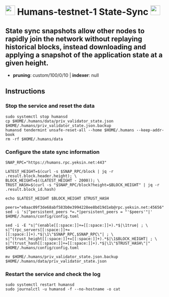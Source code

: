 # <img src="https://user-images.githubusercontent.com/110628975/207418559-7dbc2397-9df8-4e34-b9fc-7f2365c3ed09.png" width="30" alt=""> Humans-testnet-1 State-Sync <img src="https://user-images.githubusercontent.com/110628975/200305287-749a5db9-d46c-4951-a1ec-cb2852d7af1d.png" width="30"/>

## State sync snapshots allow other nodes to rapidly join the network without replaying historical blocks, instead downloading and applying a snapshot of the application state at a given height.

- **pruning**: custom/100/0/10 | **indexer**: null


## Instructions

### Stop the service and reset the data

```
sudo systemctl stop humansd
cp $HOME/.humans/data/priv_validator_state.json $HOME/.humans/priv_validator_state.json.backup
humansd tendermint unsafe-reset-all --home $HOME/.humans --keep-addr-book
rm -rf $HOME/.humans/data
```

### Configure the state sync information

```
SNAP_RPC="https://humans.rpc.yeksin.net:443"

LATEST_HEIGHT=$(curl -s $SNAP_RPC/block | jq -r .result.block.header.height); \
BLOCK_HEIGHT=$((LATEST_HEIGHT - 2000)); \
TRUST_HASH=$(curl -s "$SNAP_RPC/block?height=$BLOCK_HEIGHT" | jq -r .result.block_id.hash)

echo $LATEST_HEIGHT $BLOCK_HEIGHT $TRUST_HASH

peers="e0aac09f3de68abf583b0e3994228ee8bd19d1eb@rpc.yeksin.net:45656"
sed -i 's|^persistent_peers *=.*|persistent_peers = "'$peers'"|' $HOME/.humans/config/config.toml

sed -i -E "s|^(enable[[:space:]]+=[[:space:]]+).*$|\1true| ; \
s|^(rpc_servers[[:space:]]+=[[:space:]]+).*$|\1\"$SNAP_RPC,$SNAP_RPC\"| ; \
s|^(trust_height[[:space:]]+=[[:space:]]+).*$|\1$BLOCK_HEIGHT| ; \
s|^(trust_hash[[:space:]]+=[[:space:]]+).*$|\1\"$TRUST_HASH\"|" $HOME/.humans/config/config.toml

mv $HOME/.humans/priv_validator_state.json.backup $HOME/.humans/data/priv_validator_state.json
```

### Restart the service and check the log

```
sudo systemctl restart humansd
sudo journalctl -u humansd -f --no-hostname -o cat
```
